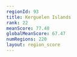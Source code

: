 ```yaml
---
regionId: 93
title: Kerguelen Islands
rank: 22
meanScore: 77.48
globalMeanScore: 67.47
numRegions: 220
layout: region_score
---
```

